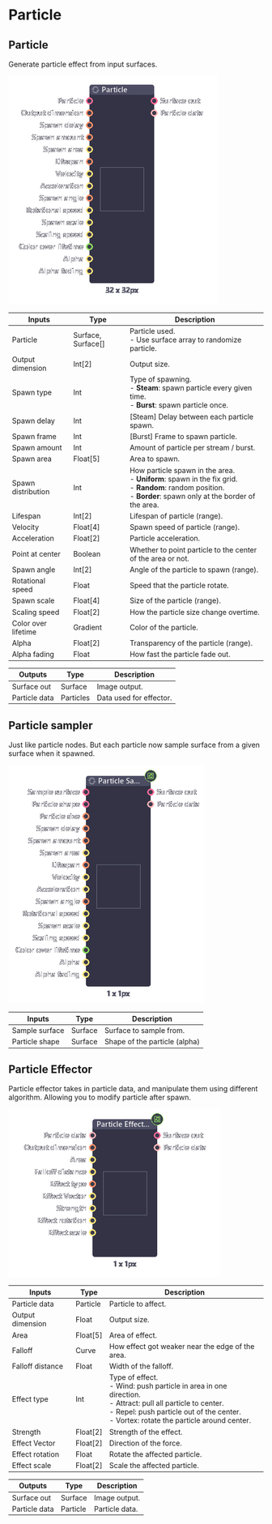 # Particle

## Particle

Generate particle effect from input surfaces.

![](../img/nodes/node_particle.png)

| Inputs              | Type               | Description                                                  |
| ------------------- | ------------------ | ------------------------------------------------------------ |
| Particle            | Surface, Surface[] | Particle used.<br />- Use surface array to randomize particle. |
| Output dimension    | Int[2]             | Output size.                                                 |
| Spawn type          | Int                | Type of spawning.<br />- **Steam**: spawn particle every given time.<br />- **Burst**: spawn particle once. |
| Spawn delay         | Int                | [Steam] Delay between each particle spawn.                   |
| Spawn frame         | Int                | [Burst] Frame to spawn particle.                             |
| Spawn amount        | Int                | Amount of particle per stream / burst.                       |
| Spawn area          | Float[5]           | Area to spawn.                                               |
| Spawn distribution  | Int                | How particle spawn in the area.<br />- **Uniform**: spawn in the fix grid.<br />- **Random**: random position.<br />- **Border**: spawn only at the border of the area. |
| Lifespan            | Int[2]             | Lifespan of particle (range).                                |
| Velocity            | Float[4]           | Spawn speed of particle (range).                             |
| Acceleration        | Float[2]           | Particle acceleration.                                       |
| Point at center     | Boolean            | Whether to point particle to the center of the area or not.  |
| Spawn angle         | Int[2]             | Angle of the particle to spawn (range).                      |
| Rotational speed    | Float              | Speed that the particle rotate.                              |
| Spawn scale         | Float[4]           | Size of the particle (range).                                |
| Scaling speed       | Float[2]           | How the particle size change overtime.                       |
| Color over lifetime | Gradient           | Color of the particle.                                       |
| Alpha               | Float[2]           | Transparency of the particle (range).                        |
| Alpha fading        | Float              | How fast the particle fade out.                              |

| Outputs       | Type      | Description             |
| ------------- | --------- | ----------------------- |
| Surface out   | Surface   | Image output.           |
| Particle data | Particles | Data used for effector. |

## Particle sampler

Just like particle nodes. But each particle now sample surface from a given surface when it spawned.

![](../img/nodes/node_particle_sampler.png)

| Inputs         | Type    | Description                   |
| -------------- | ------- | ----------------------------- |
| Sample surface | Surface | Surface to sample from.       |
| Particle shape | Surface | Shape of the particle (alpha) |

## Particle Effector

Particle effector takes in particle data, and manipulate them using different algorithm. Allowing you to modify particle after spawn.

![](../img/nodes/node_particle_effector.png)

| Inputs           | Type     | Description                                                  |
| ---------------- | -------- | ------------------------------------------------------------ |
| Particle data    | Particle | Particle to affect.                                          |
| Output dimension | Float    | Output size.                                                 |
| Area             | Float[5] | Area of effect.                                              |
| Falloff          | Curve    | How effect got weaker near the edge of the area.             |
| Falloff distance | Float    | Width of the falloff.                                        |
| Effect type      | Int      | Type of effect.<br />- Wind: push particle in area in one direction.<br />- Attract: pull all particle to center.<br />- Repel: push particle out of the center.<br />- Vortex: rotate the particle around center. |
| Strength         | Float[2] | Strength of the effect.                                      |
| Effect Vector    | Float[2] | Direction of the force.                                      |
| Effect rotation  | Float    | Rotate the affected particle.                                |
| Effect scale     | Float[2] | Scale the affected particle.                                 |

| Outputs       | Type     | Description    |
| ------------- | -------- | -------------- |
| Surface out   | Surface  | Image output.  |
| Particle data | Particle | Particle data. |

